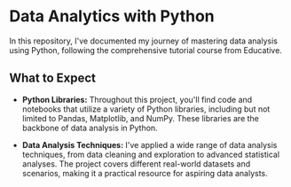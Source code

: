 # Data Analytics with Python

In this repository, I've documented my journey of mastering data analysis using Python, following the comprehensive tutorial course from Educative.

## What to Expect

- **Python Libraries:** Throughout this project, you'll find code and notebooks that utilize a variety of Python libraries, including but not limited to Pandas, Matplotlib, and NumPy. These libraries are the backbone of data analysis in Python.

- **Data Analysis Techniques:** I've applied a wide range of data analysis techniques, from data cleaning and exploration to advanced statistical analyses. The project covers different real-world datasets and scenarios, making it a practical resource for aspiring data analysts.



